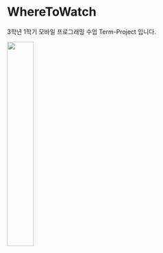 # WhereToWatch

3학년 1학기 모바일 프로그래밍 수업 Term-Project 입니다.   

<img width="35%" src="https://user-images.githubusercontent.com/62210248/141776046-a007ff63-624d-4e5c-9136-44db73af88ee.gif">
